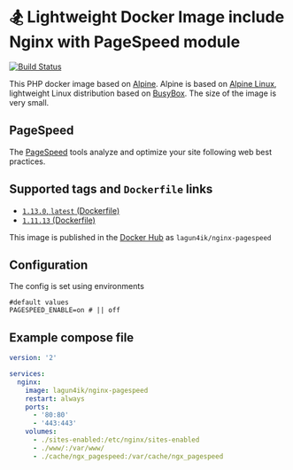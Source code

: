 # 🏂 Lightweight Docker Image include Nginx with PageSpeed module
 [![Build Status](https://travis-ci.org/lagun4ik/docker-nginx-pagespeed.svg)](https://travis-ci.org/lagun4ik/docker-nginx-pagespeed)

This PHP docker image based on [Alpine](https://hub.docker.com/_/alpine/). Alpine is based on [Alpine Linux](http://www.alpinelinux.org), lightweight Linux distribution based on [BusyBox](https://hub.docker.com/_/busybox/). The size of the image is very small.

## PageSpeed
The [PageSpeed](https://developers.google.com/speed/pagespeed/) tools analyze and optimize your site following web best practices.

## Supported tags and `Dockerfile` links

 - [`1.13.0`, `latest` (Dockerfile)](https://github.com/lagun4ik/docker-nginx-pagespeed/blob/master/Dockerfile)
 - [`1.11.13` (Dockerfile)](https://github.com/lagun4ik/docker-nginx-pagespeed/blob/1.11.13/Dockerfile)

This image is published in the [Docker Hub](https://hub.docker.com/r/lagun4ik/nginx-pagespeed/) as `lagun4ik/nginx-pagespeed`

## Configuration

The config is set using environments
```docker
#default values
PAGESPEED_ENABLE=on # || off
```

## Example compose file

```yaml
version: '2'

services:
  nginx:
    image: lagun4ik/nginx-pagespeed
    restart: always
    ports:
      - '80:80'
      - '443:443'
    volumes:
      - ./sites-enabled:/etc/nginx/sites-enabled
      - ./www/:/var/www/
      - ./cache/ngx_pagespeed:/var/cache/ngx_pagespeed
```

